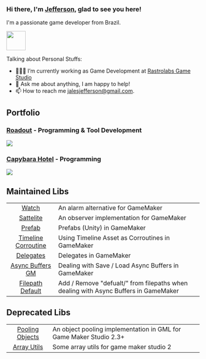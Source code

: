 ### Hi there, I'm [Jefferson](https://github.com/JeffersonJales), glad to see you here!

I'm a passionate game developer from Brazil.

[<img src="https://cdn-icons-png.flaticon.com/512/174/174857.png" width="50" height="50">](https://www.linkedin.com/in/jefferson-jales)

Talking about Personal Stuffs:

- 👩🏻‍💻 I’m currently working as Game Development at [Rastrolabs Game Studio](https://www.linkedin.com/company/rastrolabs/) 
- 💬 Ask me about anything, I am happy to help!
- 📫 How to reach me jalesjefferson@gmail.com.

## Portfolio

### [Roadout](https://store.steampowered.com/app/1829270/RoadOut/) - Programming & Tool Development
[<img src="https://cdn.akamai.steamstatic.com/steam/apps/1829270/capsule_616x353.jpg?t=1666872415">](https://store.steampowered.com/app/1829270/RoadOut/)


### [Capybara Hotel](https://store.steampowered.com/app/2308260/Capybara_Hotel/) - Programming

[<img src="https://cdn.cloudflare.steamstatic.com/steam/apps/2308260/ss_77064c574c7fcccfb160fa8f0e878b51fd75336f.600x338.jpg?t=1677670992">](https://store.steampowered.com/app/2308260/Capybara_Hotel/)

## Maintained Libs
<table>
  <tr>
    <td align="center"><a href="https://github.com/JeffersonJales/Watch_GM">Watch</td>
    <td>An alarm alternative for GameMaker</td>
  </tr>

  <tr>
    <td align="center"><a href="https://github.com/JeffersonJales/Satellite_gml">Sattelite</td>
    <td>An observer implementation for GameMaker</td>
  </tr>


  <tr>
    <td align="center"><a href="https://github.com/JeffersonJales/prefab_gml">Prefab</td>
    <td>Prefabs (Unity) in GameMaker</td>
  </tr>
  
  <tr>
    <td align="center"><a href="https://github.com/JeffersonJales/Timeline_Corroutine_GM">Timeline Corroutine</td>
    <td>Using Timeline Asset as Corroutines in GameMaker</td>
  </tr>

 <tr>
    <td align="center"><a href="https://github.com/JeffersonJales/Delegates_GMS2">Delegates</td>
    <td>Delegates in GameMaker</td>
  </tr>

 <tr>
    <td align="center"><a href="https://github.com/JeffersonJales/Async_Buffers_GM">Async Buffers GM</td>
    <td>Dealing with Save / Load Async Buffers in GameMaker</td>
  </tr>

   <tr>
    <td align="center"><a href="https://github.com/JeffersonJales/Filepath_Default_GM">Filepath Default</td>
    <td>Add / Remove "defualt/" from filepaths when dealing with Async Buffers in GameMaker</td>
  </tr>
</table>

## Deprecated Libs
<table>
  <tr>
    <td align="center"><a href="https://github.com/JeffersonJales/pooling_objects">Pooling Objects</td>
    <td>An object pooling implementation in GML for Game Maker Studio 2.3+</td>
  </tr>

  <tr>
    <td align="center"><a href="https://github.com/JeffersonJales/array_utils_gms2">Array Utils</td>
    <td>Some array utils for game maker studio 2</td>
  </tr>
      
</table>
      
